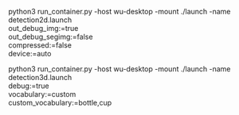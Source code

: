python3 run_container.py -host wu-desktop -mount ./launch -name detection2d.launch \
    out_debug_img:=true \
    out_debug_segimg:=false \
    compressed:=false \
    device:=auto

python3 run_container.py -host wu-desktop -mount ./launch -name detection3d.launch \
    debug:=true \
    vocabulary:=custom \
    custom_vocabulary:=bottle,cup